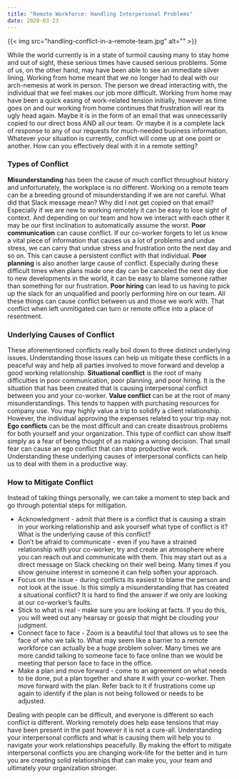 ```yaml
---
title: "Remote Workforce: Handling Interpersonal Problems"
date: 2020-03-23
---
```

{{< img src="handling-conflict-in-a-remote-team.jpg" alt="" >}}

While the world currently is in a state of turmoil causing many to stay home and out of sight, these serious times have caused serious problems.  Some of us, on the other hand, may have been able to see an immediate silver lining.  Working from home meant that we no longer had to deal with our arch-nemesis at work in person.
The person we dread interacting with, the individual that we feel makes our job more difficult.  Working from home may have been a quick easing of work-related tension initially, however as time goes on and our working from home continues that frustration will rear its ugly head again.  Maybe it is in the form of an email that was unnecessarily copied to our direct boss AND all our team.  Or maybe it is a complete lack of response to any of our requests for much-needed business information.  Whatever your situation is currently, conflict will come up at one point or another.  How can you effectively deal with it in a remote setting? 

### Types of Conflict 
**Misunderstanding** has been the cause of much conflict throughout history and unfortunately, the workplace is no different.   Working on a remote team can be a breeding ground of misunderstanding if we are not careful.  What did that Slack message mean?  Why did I not get copied on that email?  Especially if we are new to working remotely it can be easy to lose sight of context.  And depending on our team and how we interact with each other it may be our first inclination to automatically assume the worst.  **Poor communication** can cause conflict.  If our co-worker forgets to let us know a vital piece of information that causes us a lot of problems and undue stress, we can carry that undue stress and frustration onto the next day and so on.  This can cause a persistent conflict with that individual.  **Poor planning** is also another large cause of conflict.  Especially during these difficult times when plans made one day can be canceled the next day due to new developments in the world, it can be easy to blame someone rather than something for our frustration.  **Poor hiring** can lead to us having to pick up the slack for an unqualified and poorly performing hire on our team.  All these things can cause conflict between us and those we work with.  That conflict when left unmitigated can turn or remote office into a place of resentment.

### Underlying Causes of Conflict
These aforementioned conflicts really boil down to three distinct underlying issues.  Understanding those issues can help us mitigate these conflicts in a peaceful way and help all parties involved to move forward and develop a good working relationship. **Situational conflict** is the root of many difficulties in poor communication, poor planning, and poor hiring.  It is the situation that has been created that is causing interpersonal conflict between you and your co-worker.  **Value conflict** can be at the root of many misunderstandings.  This tends to happen with purchasing resources for company use.  You may highly value a trip to solidify a client relationship.  However, the individual approving the expenses related to your trip may not.  **Ego conflicts** can be the most difficult and can create disastrous problems for both yourself and your organization.  This type of conflict can show itself simply as a fear of being thought of as making a wrong decision.  That small fear can cause an ego conflict that can stop productive work.  Understanding these underlying causes of interpersonal conflicts can help us to deal with them in a productive way.

### How to Mitigate Conflict
Instead of taking things personally, we can take a moment to step back and go through potential steps for mitigation.

- Acknowledgment - admit that there is a conflict that is causing a strain in your working relationship and ask yourself what type of conflict is it? What is the underlying cause of this conflict?
- Don’t be afraid to communicate - even if you have a strained relationship with your co-worker, try and create an atmosphere where you can reach out and communicate with them.  This may start out as a direct message on Slack checking on their well being.  Many times if you show genuine interest in someone it can help soften your approach.
- Focus on the issue - during conflicts its easiest to blame the person and not look at the issue.  Is this simply a misunderstanding that has created a situational conflict?  It is hard to find the answer if we only are looking at our co-worker’s faults.
- Stick to what is real - make sure you are looking at facts.  If you do this, you will weed out any hearsay or gossip that might be clouding your judgment.
- Connect face to face - Zoom is a beautiful tool that allows us to see the face of who we talk to.  What may seem like a barrier to a remote workforce can actually be a huge problem solver.  Many times we are more candid talking to someone face to face online than we would be meeting that person face to face in the office.
- Make a plan and move forward - come to an agreement on what needs to be done, put a plan together and share it with your co-worker.  Then move forward with the plan.  Refer back to it if frustrations come up again to identify if the plan is not being followed or needs to be adjusted.

Dealing with people can be difficult, and everyone is different so each conflict is different.  Working remotely does help ease tensions that may have been present in the past however it is not a cure-all.  Understanding your interpersonal conflicts and what is causing them will help you to navigate your work relationships peacefully.  By making the effort to mitigate interpersonal conflicts you are changing work-life for the better and in turn you are creating solid relationships that can make you, your team and ultimately your organization stronger.






